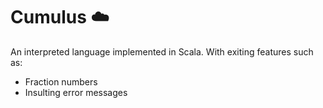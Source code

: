 # Cumulus ☁️
An interpreted language implemented in Scala. 
With exiting features such as:
- Fraction numbers
- Insulting error messages

